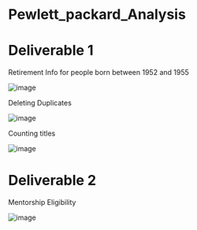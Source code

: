# Pewlett_packard_Analysis

# Deliverable 1

Retirement Info for people born between 1952 and 1955

![image](https://user-images.githubusercontent.com/15044088/178334531-9129fa99-acfe-48cc-8b54-bcfda4d5aaf2.png)

Deleting Duplicates

![image](https://user-images.githubusercontent.com/15044088/178334723-926c79d4-c4e8-4de5-9e60-0af6af5a9928.png)

Counting titles

![image](https://user-images.githubusercontent.com/15044088/178334881-754201b3-0e73-432b-b6d9-60dabb628763.png)

# Deliverable 2

Mentorship Eligibility

![image](https://user-images.githubusercontent.com/15044088/178335141-1b965fb3-2f47-49a8-8728-bc13bd9b9b06.png)


